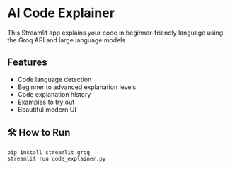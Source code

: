 #  AI Code Explainer

This Streamlit app explains your code in beginner-friendly language using the Groq API and large language models.

## Features
- Code language detection
- Beginner to advanced explanation levels
- Code explanation history
- Examples to try out
- Beautiful modern UI

## 🛠️ How to Run

```bash
pip install streamlit groq
streamlit run code_explainer.py
